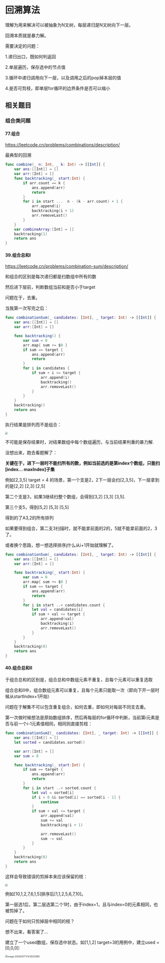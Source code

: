 # 回溯算法

理解为用来解决可以被抽象为N叉树，每层递归是N叉树向下一层。

回溯本质就是暴力解。

需要决定的问题：

1.递归出口，既如何判返回

2.单层遍历，保存选中的节点值

3.循环中递归调用向下一层，以及调用之后的pop掉本层的值

4.是否可剪枝，即单层for循环的边界条件是否可以缩小



## 相关题目

### 组合类问题

####  77.组合

https://leetcode.cn/problems/combinations/description/

最典型的回溯

```swift
func combine(_ n: Int, _ k: Int) -> [[Int]] {
    var ans:[[Int]] = []
    var arr:[Int] = []
    func backtracking(_ start:Int) {
        if arr.count == k {
            ans.append(arr)
            return
        }
        for i in start ...  n - (k - arr.count) + 1 {
            arr.append(i)
            backtracking(i + 1)
            arr.removeLast()
        }
    }
    var combineArray:[Int] = []
    backtracking(1)
    return ans
}
```



#### 39.组合总和Ⅰ

https://leetcode.cn/problems/combination-sum/description/

和组合的区别是每次递归都是扫数组中所有的数

然后进下层前，判断数组当前和是否小于target

问题在于，去重。



当我第一次写完之后：

```swift
func combinationSum(_ candidates: [Int], _ target: Int) -> [[Int]] {
    var ans:[[Int]] = []
    var arr:[Int] = []

    func backtracking() {
        var sum = 0
        arr.map{ sum += $0 }
        if sum == target {
            ans.append(arr)
            return
        }
        for i in candidates {
            if sum + i <= target {
                arr.append(i)
                backtracking()
                arr.removeLast()
            }
        }
    }
    backtracking()
    return ans
}
```

执行结果是排列而不是组合：

<img src="./1/1.jpg" style="zoom:50%;" />

不可能是保存结果时，对结果数组中每个数组遍历，与当前结果判重的暴力解.

没想出来，跑去看题解了：

<b>关键在于，进下一层时不能扫所有的数，例如当前选的是第index个数组，只能扫[index... maxIndex]子集</b>

例如[2,3,5] target = 4 的场景，第一个支是2，2下一层会扫[2,3,5]，下一层拿到的是[2,2] [2,3] [2,5]

第二个支是3，如果3继续扫整个数组，会得到[3,2] [3,3] [3,5].

第三个支5，得到[5,2] [5,3] [5,5]

得到的了A3,2的所有排列

如果要得到组合，第二支3扫描时，就不能拿前面的2的，5就不能拿前面的2，3了。

或者换个思路，想一想选择排序j什么从i+1开始就理解了。

```swift
func combinationSum(_ candidates: [Int], _ target: Int) -> [[Int]] {
    var ans:[[Int]] = []
    var arr:[Int] = []

    func backtracking(_ start:Int) {
        var sum = 0
        arr.map{ sum += $0 }
        if sum == target {
            ans.append(arr)
            return
        }
        for i in start ..< candidates.count {
            let val = candidates[i]
            if sum + val <= target {
                arr.append(val)
                backtracking(i)
                arr.removeLast()
            }
        }
    }
    backtracking(0)
    return ans
}
```

#### 40.组合总和Ⅱ

于组合总和的区别是，组合总和中数组元素不重复，且每个元素可以重复选取

组合总和Ⅱ中，组合数组元素可以重复，且每个元素只能取一次（即向下开一层时候从startIndex+1开始）

问题在于解集不可以包含重复组合，如何去重，即如何对每层不同支去重。



第一次做时候想法是原始数组排序，然后再每层的for循环中判断，当前第i元素是否与前一个i-1元素值相同，相同则直接剪枝：

```swift
func combinationSum2(_ candidates: [Int], _ target: Int) -> [[Int]] {
    var ans:[[Int]] = []
    let sorted = candidates.sorted()

    var arr:[Int] = []
    var sum = 0

    func backtracking(_ start:Int) {
        if sum == target {
            ans.append(arr)
            return
        }
        for i in start ..< sorted.count {
            let val = sorted[i]
            if i > 0 && sorted[i] == sorted[i - 1] {
                continue
            }
            if sum + val <= target {
                arr.append(val)
                sum += val
                backtracking(i + 1)

                arr.removeLast()
                sum -= val
            }
        }
    }
    backtracking(0)
    return ans
}
```

这样会导致错误的剪掉本来应该保留的枝：

<img src="./1/2.png" style="zoom:50%;" />

例如[10,1,2,7,6,1,5]排序后[1,1,2,5,6,7,10]。

第一层选1后，第二层选第二个1时，由于index=1，且与index=0的元素相同，也被剪掉了。

问题在于如何只剪掉层中相同的枝？

想不出来，看答案了…

建立了一个used数组，保存选中状态。如[1,1,2] target=3的用例中，建立used = [0,0,0]:

<img src="./1/3.png" alt="image-20240317下午30212065" style="zoom:50%;" />

